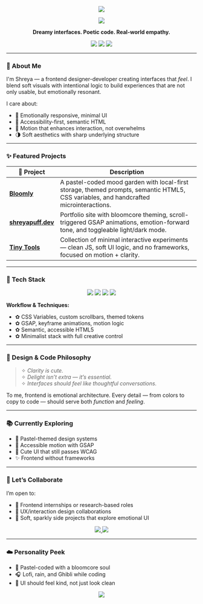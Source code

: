 <!-- README.md -->

<!-- 💖 Pastel Banner -->
<p align="center">
  <img src="https://capsule-render.vercel.app/api?type=soft&color=ffc9dc&text=Shreya%20Mishra&height=120&fontSize=40&fontColor=ffffff&animation=twinkling" />
</p>

<!-- 🌸 Typing Intro (no waving, no repeats) -->
<p align="center">
  <img src="https://readme-typing-svg.herokuapp.com?font=Quicksand&size=22&duration=3000&pause=1000&center=true&vCenter=true&color=F78DA7&width=460&lines=Frontend+Design+that+Feels+Soft+%26+Sharp;Coding+Interfaces+with+Emotion+and+Clarity;" />
</p>

<!-- ✨ Clean one-liner vibe -->
<p align="center"><strong>
  Dreamy interfaces. Poetic code. Real-world empathy.
</strong></p>

<!-- 🌈 Pastel Skill Badges -->
<p align="center">
  <img src="https://img.shields.io/badge/Code-HTML%20%7C%20CSS%20%7C%20JS-ffd6e0?style=for-the-badge&labelColor=ffb6c1&color=ffd6e0" />
  <img src="https://img.shields.io/badge/Design-Figma%20%26%20UX-ffe0f0?style=for-the-badge&labelColor=d0f0fd&color=ffe0f0" />
  <img src="https://img.shields.io/badge/Deploy-GitHub%20Pages-c3fbd8?style=for-the-badge&labelColor=9ad0ec&color=c3fbd8" />
</p>

---

### 🌸 About Me

I'm Shreya — a frontend designer-developer creating interfaces that *feel*. I blend soft visuals with intentional logic to build experiences that are not only usable, but emotionally resonant.

I care about:
- 💖 Emotionally responsive, minimal UI  
- 🌿 Accessibility-first, semantic HTML  
- 🎐 Motion that enhances interaction, not overwhelms  
- 🌗 Soft aesthetics with sharp underlying structure

---

### ✨ Featured Projects

| 🌼 Project | Description |
|-----------|-------------|
| [**Bloomly**](https://github.com/shreyapuff/bloomly) | A pastel-coded mood garden with local-first storage, themed prompts, semantic HTML5, CSS variables, and handcrafted microinteractions. |
| [**shreyapuff.dev**](https://github.com/shreyapuff/shreyapuff.dev) | Portfolio site with bloomcore theming, scroll-triggered GSAP animations, emotion-forward tone, and toggleable light/dark mode. |
| [**Tiny Tools**](https://github.com/shreyapuff/tiny-tools) | Collection of minimal interactive experiments — clean JS, soft UI logic, and no frameworks, focused on motion + clarity. |

---

### 🧰 Tech Stack

<p align="center">
  <img src="https://img.shields.io/badge/HTML5-Semantic-%23ffc9dc?style=for-the-badge&logo=html5&logoColor=white&labelColor=%23ffb6c1" />
  <img src="https://img.shields.io/badge/CSS3-Custom%20Props-%23d0f0fd?style=for-the-badge&logo=css3&logoColor=white&labelColor=%23ffdeeb" />
  <img src="https://img.shields.io/badge/JavaScript-Vanilla-%23fff1c1?style=for-the-badge&logo=javascript&logoColor=black&labelColor=%23ffd6e0" />
  <img src="https://img.shields.io/badge/Figma-Design%20Systems-%23e0c3fc?style=for-the-badge&logo=figma&logoColor=black&labelColor=%23fceaff" />
</p>

**Workflow & Techniques:**
- ✿ CSS Variables, custom scrollbars, themed tokens  
- ✿ GSAP, keyframe animations, motion logic  
- ✿ Semantic, accessible HTML5  
- ✿ Minimalist stack with full creative control  

---

### 💭 Design & Code Philosophy

> ✧ *Clarity is cute.*  
> ✧ *Delight isn’t extra — it’s essential.*  
> ✧ *Interfaces should feel like thoughtful conversations.*

To me, frontend is emotional architecture. Every detail — from colors to copy to code — should serve both *function* and *feeling*.

---

### 📚 Currently Exploring

- 🎀 Pastel-themed design systems  
- 🍥 Accessible motion with GSAP  
- 🧁 Cute UI that still passes WCAG  
- ✨ Frontend without frameworks

---

### 🌟 Let’s Collaborate

I’m open to:
- 💼 Frontend internships or research-based roles  
- 🧪 UX/interaction design collaborations  
- 🧁 Soft, sparkly side projects that explore emotional UI

<p align="center">
  <a href="mailto:shreyapuff@gmail.com">
    <img src="https://img.shields.io/badge/%F0%9F%93%A7%20Email-shreyapuff@gmail.com-ffd6e0?style=for-the-badge&labelColor=ffb6c1&color=ffd6e0&logo=gmail&logoColor=white" />
  </a>
  <a href="https://shreyapuff.dev">
    <img src="https://img.shields.io/badge/%F0%9F%8C%90%20Portfolio-shreyapuff.dev-c3fbd8?style=for-the-badge&labelColor=9ad0ec&color=c3fbd8&logo=chrome&logoColor=black" />
  </a>
</p>

---

### ☁️ Personality Peek

- 🐇 Pastel-coded with a bloomcore soul  
- 🎧 Lofi, rain, and Ghibli while coding  
- 🧁 UI should feel kind, not just look clean  

<!-- 🌈 Footer Wave -->
<p align="center">
  <img src="https://capsule-render.vercel.app/api?type=waving&color=ffc9dc&height=100&section=footer"/>
</p>

